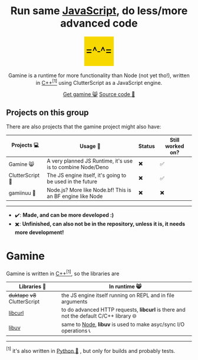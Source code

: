<h1 align=center>Run same <a href=https://en.wikipedia.org/wiki/JavaScript>JavaScript</a>, do less/more advanced code</h1>
<p align=center><a href=https://gamineproject.github.io><img src=https://raw.githubusercontent.com/gamineproject/.github/main/favicon.png /></a></p>

<p align=center>Gamine is a runtime for more functionality than Node (not yet tho!), written in <a href=https://en.wikipedia.org/wiki/C++>C++</a><a href="#langnote"><sup>[1]</sup></a> using ClutterScript as a JavaScript engine.</p>
<p align=center>
        <a href=https://github.com/gamineproject/gamine/releases>Get gamine 😸</a> <a href=https://github.com/gamineproject/gamine>Source code 📂</a>
</p>

## Projects on this group
There are also projects that the gamine project might also have:
<!---------------------------------------------------------------------------------------------------------------------->
|            Projects 💻     |                          Usage 📃                           | Status | Still worked on? |
| -------------------------- | ------------------------------------------------------------ | ------ | ---------------- |
|          Gamine 😸        | A very planned JS Runtime, it's use is to combine Node/Deno  |   ✖️   |        ✅       |
|       ClutterScript 📝    | The JS engine itself, it's going to be used in the future    |   ✖️   |        ✅       |
|        gamiinuu 🧠        | Node.js? More like Node.bf! This is an BF engine like Node   |   ✖️   |        ✖️       |
<!---------------------------------------------------------------------------------------------------------------------->
---
* ✔️: **Made, and can be more developed :)**
* ✖️: **Unfinished, can also not be in the repository, unless it is, it needs more development!**

# Gamine
Gamine is written in <a href=https://en.wikipedia.org/wiki/C++>C++</a><a href="#langnote"><sup>[1]</sup></a>, so the libraries are
<!------------------------------------------------------------------------------------------------------------------------------------------------------------------------>
|            Libraries 🚀                                |                                                               In runtime 😸                                   |
| ------------------------------------------------------- | ------------------------------------------------------------------------------------------------------------- |
|          ~~duktape~~ ~~v8~~ ClutterScript               |                                  the JS engine itself running on REPL and in file arguments                   |
| [libcurl](https://en.wikipedia.org/wiki/CURL#libcurl)  |                 to do advanced HTTP requests, **libcurl** is there and not the default C/C++ library 🌐       |
|     [libuv](https://en.wikipedia.org/wiki/Libuv)       |  same to [Node](https://en.wikipedia.org/wiki/Node.js), **libuv** is used to make asyc/sync I/O operations 📞 |
<!------------------------------------------------------------------------------------------------------------------------------------------------------------------------>

---
<a title=langnote><sup>[1]</sup></a> it's also written in <a href=https://en.wikipedia.org/wiki/Python>Python 🐍</a> , but only for builds and probably tests.

